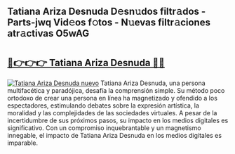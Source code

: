 ## Tatiana Ariza Desnuda D𝚎sn𝚞dos filtr𝚊dos - Parts-jwq Vid𝚎os f𝚘tos - N𝚞evas filtr𝚊ciones atr𝚊ctivas O5wAG

# <h2><a href="http://mb0r2e.tromn.icu/?c=Tatiana+Ariza+Desnuda">🔗👉👉👉 Tatiana Ariza Desnuda 🔗🔗</a></h2>

[![Tatiana Ariza Desnuda nuevo](https://i.imgur.com/pEAQMta.gif)](http://mb0r2e.tromn.icu/?c=Tatiana+Ariza+Desnuda)
Tatiana Ariza Desnuda, una persona multifacética y paradójica, desafía la comprensión simple. Su método poco ortodoxo de crear una persona en línea ha magnetizado y ofendido a los espectadores, estimulando debates sobre la expresión artística, la moralidad y las complejidades de las sociedades virtuales. A pesar de la incertidumbre de sus próximos pasos, su impacto en los medios digitales es significativo. Con un compromiso inquebrantable y un magnetismo innegable, el impacto de Tatiana Ariza Desnuda en los medios digitales es imparable.
